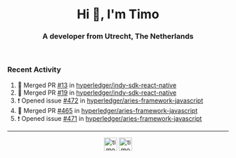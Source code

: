 <h1 align="center">Hi 👋, I'm Timo</h1>
<h3 align="center">A developer from Utrecht, The Netherlands</h3>
<br/>
<!-- https://github.com/rahuldkjain/github-profile-readme-generator --!>

<!--  <p align="left"><img src="https://github-readme-stats.vercel.app/api?username=timoglastra&show_icons=true&count_private=true&" alt="timoglastra" /></p> --!>

<!--
Github language stats
<p align="left"><img src="https://github-readme-stats.vercel.app/api/top-langs/?username=timoglastra&layout=compact" alt="timoglastra" /><p>
-->

<!-- Codestats language stats -->
<!-- <p align="left"><img src="https://codestats-readme.vercel.app/api/top-langs/?username=timoglastra&layout=compact&language_count=12" alt="timoglastra" /><p>    --!>
  
<h3>Recent Activity</h3>

<!--START_SECTION:activity-->
1. 🎉 Merged PR [#13](https://github.com/hyperledger/indy-sdk-react-native/pull/13) in [hyperledger/indy-sdk-react-native](https://github.com/hyperledger/indy-sdk-react-native)
2. 🎉 Merged PR [#19](https://github.com/hyperledger/indy-sdk-react-native/pull/19) in [hyperledger/indy-sdk-react-native](https://github.com/hyperledger/indy-sdk-react-native)
3. ❗️ Opened issue [#472](https://github.com/hyperledger/aries-framework-javascript/issues/472) in [hyperledger/aries-framework-javascript](https://github.com/hyperledger/aries-framework-javascript)
4. 🎉 Merged PR [#465](https://github.com/hyperledger/aries-framework-javascript/pull/465) in [hyperledger/aries-framework-javascript](https://github.com/hyperledger/aries-framework-javascript)
5. ❗️ Opened issue [#471](https://github.com/hyperledger/aries-framework-javascript/issues/471) in [hyperledger/aries-framework-javascript](https://github.com/hyperledger/aries-framework-javascript)
<!--END_SECTION:activity-->

---

<p align="center">
<a href="https://twitter.com/timoglastra" target="blank"><img align="center" src="https://cdn.jsdelivr.net/npm/simple-icons@3.0.1/icons/twitter.svg" alt="timoglastra" height="30" width="30" /></a>
<a href="https://linkedin.com/in/timoglastra" target="blank"><img align="center" src="https://cdn.jsdelivr.net/npm/simple-icons@3.0.1/icons/linkedin.svg" alt="timoglastra" height="30" width="30" /></a>
</p>



